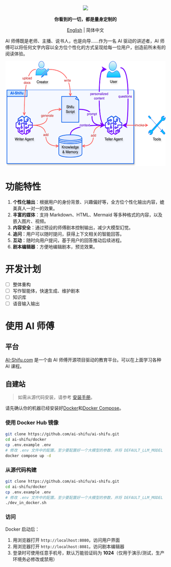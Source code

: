 <div align="center">
  <img src="assets/logo_zh.png" width=256></img>
<p><strong>你看到的一切，都是量身定制的</strong></p>

[English](README.md) | 简体中文

</div>

AI 师傅既是老师、主播、说书人，也是向导……作为一名 AI 驱动的讲述者，AI 师傅可以将任何文字内容以全方位个性化的方式呈现给每一位用户，创造前所未有的阅读体验。

<div align="center">
  <img src="assets/architecture.png" alt="系统架构示意图" height="329">
</div>

# 功能特性

1. **个性化输出**：根据用户的身份背景、兴趣偏好等，全方位个性化输出内容，媲美真人一对一的效果。
2. **丰富的媒体**：支持 Markdown、HTML、Mermaid 等多种格式的内容，以及嵌入图片、视频。
3. **内容安全**：通过预设的师傅剧本控制输出，减少大模型幻觉。
4. **追问**：用户可以随时提问，获得上下文相关的智能回答。
5. **互动**：随时向用户提问，基于用户的回答推动后续进程。
6. **剧本编辑器**：方便地编辑剧本，预览效果。

# 开发计划

- [ ] 整体重构
- [ ] 写作智能体，快速生成、维护剧本
- [ ] 知识库
- [ ] 语音输入输出

# 使用 AI 师傅

## 平台

[AI-Shifu.com](https://ai-shifu.com) 是一个由 AI 师傅开源项目驱动的教育平台。可以在上面学习各种 AI 课程。

## 自建站

> 如需从源代码安装，请参考 [安装手册](INSTALL_MANUAL.md)。

请先确认你的机器已经安装好[Docker](https://docs.docker.com/get-docker/)和[Docker Compose](https://docs.docker.com/compose/install/)。

### 使用 Docker Hub 镜像

```bash
git clone https://github.com/ai-shifu/ai-shifu.git
cd ai-shifu/docker
cp .env.example .env
# 修改 .env 文件中的配置。至少要配置好一个大模型的参数，并将 DEFAULT_LLM_MODEL 设置为该模型的名称
docker compose up -d
```

### 从源代码构建

```bash
git clone https://github.com/ai-shifu/ai-shifu.git
cd ai-shifu/docker
cp .env.example .env
# 修改 .env 文件中的配置。至少要配置好一个大模型的参数，并将 DEFAULT_LLM_MODEL 设置为该模型的名称
./dev_in_docker.sh
```

### 访问

Docker 启动后：
1. 用浏览器打开 `http://localhost:8080`，访问用户界面
2. 用浏览器打开 `http://localhost:8081`，访问剧本编辑器
3. 登录时可使用任意手机号，默认万能验证码为 **1024**（仅用于演示/测试，生产环境务必修改或禁用）
